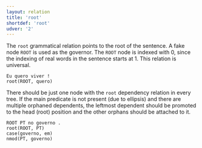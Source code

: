```yaml
---
layout: relation
title: 'root'
shortdef: 'root'
udver: '2'
---
```


The `root` grammatical relation points to the root of the sentence. A
fake node `ROOT` is used as the governor. The `ROOT` node is indexed
with 0, since the indexing of real words in the sentence starts at 1.
This relation is universal.

~~~ sdparse
Eu quero viver !
root(ROOT, quero)
~~~

There should be just one node with the `root` dependency relation in every
tree. If the main predicate is not present (due to ellipsis) and there are
multiple orphaned dependents, the leftmost dependent should be promoted to
the head (root) position and the other orphans should be attached to it.

~~~ sdparse
ROOT PT no governo .
root(ROOT, PT)
case(governo, em)
nmod(PT, governo)
~~~
<!-- Interlanguage links updated St lis 3 20:59:10 CET 2021 -->

